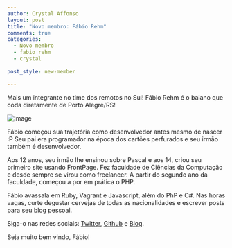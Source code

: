 ```yaml
---
author: Crystal Affonso
layout: post
title: "Novo membro: Fábio Rehm"
comments: true
categories:
  - Novo membro
  - fabio rehm
  - crystal
  
post_style: new-member

---
```


Mais um integrante no time dos remotos no Sul! Fábio Rehm é o baiano que coda diretamente de Porto Alegre/RS! 

![image](/blog/images/posts/2014-01-29/fabio.jpg)

<!--more-->

Fábio começou sua trajetória como desenvolvedor antes mesmo de nascer :P Seu pai era programador na época dos cartões perfurados e seu irmão também é desenvolvedor.

Aos 12 anos, seu irmão lhe ensinou sobre Pascal e aos 14, criou seu primeiro site usando FrontPage. Fez faculdade de Ciências da Computação e desde sempre se virou como freelancer. A partir do segundo ano da faculdade, começou a por em prática o PHP. 

Fábio avassala em Ruby, Vagrant e Javascript, além do PhP e C#. Nas horas vagas, curte  degustar cervejas de todas as nacionalidades e escrever posts para seu blog pessoal.

Siga-o nas redes sociais: [Twitter](https://twitter.com/fgrehm), [Github](https://github.com/fgrehm) e [Blog](http://fabiorehm.com/).

Seja muito bem vindo, Fábio! 